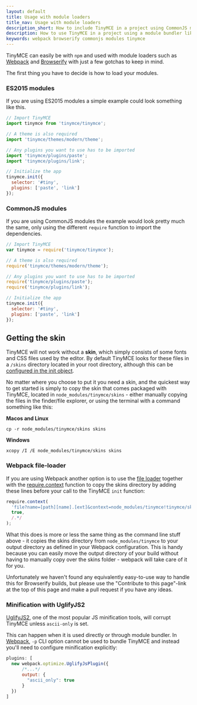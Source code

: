 ```yaml
---
layout: default
title: Usage with module loaders
title_nav: Usage with module loaders
description_short: How to include TinyMCE in a project using CommonJS modules.
description: How to use TinyMCE in a project using a module bundler like Webpack or Browserify
keywords: webpack browserify commonjs modules tinymce
---
```


TinyMCE can easily be with `npm` and used with module loaders such as [Webpack](https://webpack.github.io/) and [Browserify](http://browserify.org/) with just a few gotchas to keep in mind.

The first thing you have to decide is how to load your modules.

### ES2015 modules

If you are using ES2015 modules a simple example could look something like this.

```javascript
// Import TinyMCE
import tinymce from 'tinymce/tinymce';

// A theme is also required
import 'tinymce/themes/modern/theme';

// Any plugins you want to use has to be imported
import 'tinymce/plugins/paste';
import 'tinymce/plugins/link';

// Initialize the app
tinymce.init({
  selector: '#tiny',
  plugins: ['paste', 'link']
});
```

### CommonJS modules

If you are using CommonJS modules the example would look pretty much the same, only using the different `require` function to import the dependencies.

```javascript
// Import TinyMCE
var tinymce = require('tinymce/tinymce');

// A theme is also required
require('tinymce/themes/modern/theme');

// Any plugins you want to use has to be imported
require('tinymce/plugins/paste');
require('tinymce/plugins/link');

// Initialize the app
tinymce.init({
  selector: '#tiny',
  plugins: ['paste', 'link']
});
```

## Getting the skin

TinyMCE will not work without a **skin**, which simply consists of some fonts and CSS files used by the editor. By default TinyMCE looks for these files in a `/skins` directory located in your root directory, although this can  be [configured in the init object](/configure/editor-appearance/#skin_url).

No matter where you choose to put it you need a skin, and the quickest way to get started is simply to copy the skin that comes packaged with TinyMCE, located in `node_modules/tinymce/skins` - either manually copying the files in the finder/file explorer, or using the terminal with a command something like this:

**Macos and Linux**

```
cp -r node_modules/tinymce/skins skins
```
**Windows**

```
xcopy /I /E node_modules/tinymce/skins skins
```

### Webpack file-loader

If you are using Webpack another option is to use the [file loader](https://github.com/webpack/file-loader) together with the [require.context](https://webpack.github.io/docs/context.html#require-context) function to copy the skins directory by adding these lines before your call to the TinyMCE `init` function:

```javascript
require.context(
  'file?name=[path][name].[ext]&context=node_modules/tinymce!tinymce/skins',
  true,
  /.*/
);
```

What this does is more or less the same thing as the command line stuff above - it copies the skins directory from `node_modules/tinymce` to your output directory as defined in your Webpack configuration. This is handy because you can easily move the output directory of your build without having to manually copy over the skins folder - webpack will take care of it for you.

Unfortunately we haven't found any equivalently easy-to-use way to handle this for Browserify builds, but please use the "Contribute to this page"-link at the top of this page and make a pull request if you have any ideas.

### Minification with UglifyJS2

[UglifyJS2](https://github.com/mishoo/UglifyJS2), one of the most popular JS minification tools, will corrupt TinyMCE unless `ascii-only` is set.

This can happen when it is used directly or through module bundler. In [Webpack](https://webpack.github.io/), `-p` CLI option cannot be used to bundle TinyMCE and instead you'll need to configure minification explicitly:

```javascript
plugins: [
  new webpack.optimize.UglifyJsPlugin({
      /*...*/
      output: {
        "ascii_only": true
      }
  })
]
```
